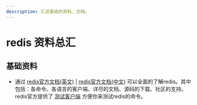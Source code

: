 ```yaml
---
description: 汇总查阅的资料、文档。
---
```


# redis 资料总汇

## 基础资料

* 通过 [redis官方文档\(英文\)](https://redis.io/) \| [redis官方文档\(中文\)](http://www.redis.cn//) 可以全面的了解redis。其中包括：各命令、各语言的客户端、详尽的文档、源码的下载、社区的支持。  redis官方提供了 [测试客户端](http://try.redis.io/) 方便你来测试redis的命令。


